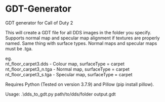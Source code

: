# GDT-Generator
GDT generator for Call of Duty 2

This will create a GDT file for all DDS images in the folder you specify. Supports normal map and specular map alignment if textures are properly named. Same thing with surface types. Normal maps and specular maps must be .tga.

eg.  
nt_floor_carpet3.dds - Colour map, surfaceType = carpet  
nt_floor_carpet3_n.tga - Normal map, surfaceType = carpet  
nt_floor_carpet3_s.tga - Specular map, surfaceType = carpet  

Requires Python (Tested on version 3.7.9) and Pillow (pip install pillow).

Usage: .\dds_to_gdt.py path/to/dds/folder output.gdt
